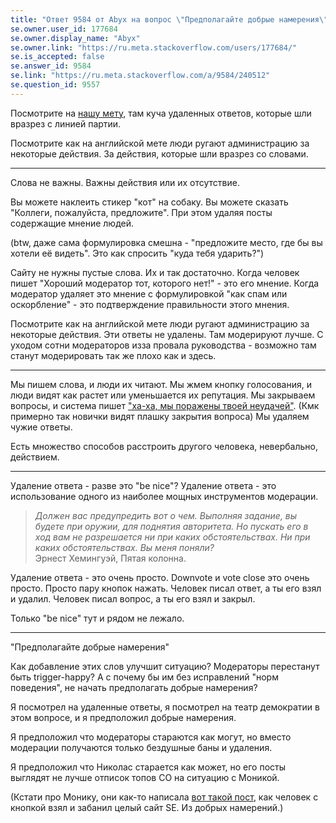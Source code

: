 ```yaml
---
title: "Ответ 9584 от Abyx на вопрос \"Предполагайте добрые намерения\""
se.owner.user_id: 177684
se.owner.display_name: "Abyx"
se.owner.link: "https://ru.meta.stackoverflow.com/users/177684/"
se.is_accepted: false
se.answer_id: 9584
se.link: "https://ru.meta.stackoverflow.com/a/9584/240512"
se.question_id: 9557
---
```


Посмотрите на [нашу мету](https://ru.meta.stackoverflow.com/q/9559/177684), там куча удаленных ответов, которые шли вразрез с линией партии.

Посмотрите как на английской мете люди ругают администрацию за некоторые действия. За действия, которые шли вразрез со словами.

----

Слова не важны. Важны действия или их отсутствие.

Вы можете наклеить стикер "кот" на собаку. Вы можете сказать "Коллеги, пожалуйста, предложите". При этом удаляя посты содержащие мнение людей.  

(btw, даже сама формулировка смешна - "предложите место, где бы вы хотели её видеть". Это как спросить "куда тебя ударить?")

Сайту не нужны пустые слова. Их и так достаточно.   Когда человек пишет "Хороший модератор тот, которого нет!" - это его мнение. Когда модератор удаляет это мнение с формулировкой "как спам или оскорбление" - это подтверждение правильности этого мнения.

Посмотрите как на английской мете люди ругают администрацию за некоторые действия. Эти ответы не удалены. Там модерируют лучше. С уходом сотни модераторов изза провала руководства - возможно там станут модерировать так же плохо как и здесь.

----

Мы пишем слова, и люди их читают.   Мы жмем кнопку голосования, и люди видят как растет или уменьшается их репутация.   Мы закрываем вопросы, и система пишет ["ха-ха, мы поражены твоей неудачей"](https://www.google.com/search?q=поражен+твоей+неудачей).   (Кмк примерно так новички видят плашку закрытия вопроса)   Мы удаляем чужие ответы.

Есть множество способов расстроить другого человека, невербально, действием.

----

Удаление ответа - разве это "be nice"?   Удаление ответа - это использование одного из наиболее мощных инструментов модерации.

> *Должен вас предупредить вот о чем. Выполняя задание, вы будете при оружии, для поднятия авторитета. Но пускать его в ход вам не разрешается ни при каких обстоятельствах. Ни при каких обстоятельствах. Вы меня поняли?*  
> Эрнест Хемингуэй, Пятая колонна.

Удаление ответа - это очень просто. Downvote и vote close это очень просто. Просто пару кнопок нажать.   Человек писал ответ, а ты его взял и удалил.   Человек писал вопрос, а ты его взял и закрыл.

Только "be nice" тут и рядом не лежало.  

----

"Предполагайте добрые намерения"

Как добавление этих слов улучшит ситуацию? Модераторы перестанут быть trigger-happy?   А с почему бы им без исправлений "норм поведения", не начать предполагать добрые намерения?

Я посмотрел на удаленные ответы, я посмотрел на театр демократии в этом вопросе, и я предположил добрые намерения.

Я предположил что модераторы стараются как могут, но вместо модерации получаются только бездушные баны и удаления.

Я предположил что Николас старается как может, но его посты выглядят не лучше отписок топов СО на ситуацию с Моникой.

(Кстати про Монику, они как-то написала [вот такой пост](https://medium.com/@cellio/dear-stack-overflow-we-need-to-talk-13bf3f90204f), как человек с кнопкой взял и забанил целый сайт SE. Из добрых намерений.)
